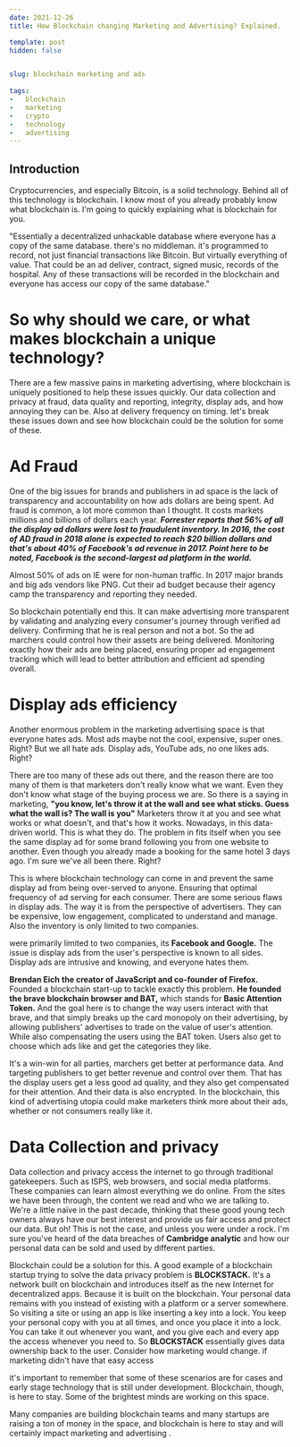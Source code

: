 ```yaml
---
date: 2021-12-26
title: How Blockchain changing Marketing and Advertising? Explained.

template: post
hidden: false


slug: blockchain marketing and ads
  
tags:
-   blockchain
-   marketing
-   crypto
-   technology
-   advertising
---
```

<!-- more -->


<!-- more -->


## Introduction

Cryptocurrencies, and especially Bitcoin, is a solid technology. Behind all of this technology is blockchain. I know most of you already probably know what blockchain is. I&#39;m going to quickly explaining what is blockchain for you. 

&quot;Essentially a decentralized unhackable database where everyone has a copy of the same database. there&#39;s no middleman. it&#39;s programmed to record, not just financial transactions like Bitcoin. But virtually everything of value. That could be an ad deliver, contract, signed music, records of the hospital. Any of these transactions will be recorded in the blockchain and everyone has access our copy of the same database.&quot;

# **So why should we care, or what makes blockchain a unique technology?**

There are a few massive pains in marketing advertising, where blockchain is uniquely positioned to help these issues quickly. Our data collection and privacy at fraud, data quality and reporting, integrity, display ads, and how annoying they can be. Also at delivery frequency on timing. 
let&#39;s break these issues down and see how blockchain could be the solution for some of these.

# **Ad Fraud**

One of the big issues for brands and publishers in ad space is the lack of transparency and accountability on how ads dollars are being spent. Ad fraud is common, a lot more common than I thought. It costs markets millions and billions of dollars each year. ***Forrester reports that 56% of all the display ad dollars were lost to fraudulent inventory. In 2016, the cost of AD fraud in 2018 alone is expected to reach $20 billion dollars and that&#39;s about 40% of Facebook&#39;s ad revenue in 2017. Point here to be noted, Facebook is the second-largest ad platform in the world.***

Almost 50% of ads on IE were for non-human traffic. In 2017 major brands and big ads vendors like PNG. Cut their ad budget because their agency camp the transparency and reporting they needed.

So blockchain potentially end this. It can make advertising more transparent by validating and analyzing every consumer&#39;s journey through verified ad delivery. Confirming that he is real person and not a bot. So the ad marchers could control how their assets are being delivered. Monitoring exactly how their ads are being placed, ensuring proper ad engagement tracking which will lead to better attribution and efficient ad spending overall.

# **Display ads efficiency**

Another enormous problem in the marketing advertising space is that everyone hates ads. Most ads maybe not the cool, expensive, super ones. Right? But we all hate ads. Display ads, YouTube ads, no one likes ads. Right?

There are too many of these ads out there, and the reason there are too many of them is that marketers don&#39;t really know what we want. Even they don&#39;t know what stage of the buying process we are. So there is a saying in marketing, **&quot;you know, let&#39;s throw it at the wall and see what sticks. Guess what the wall is? The wall is you&quot;** Marketers throw it at you and see what works or what doesn&#39;t, and that&#39;s how it works. Nowadays, in this data-driven world. This is what they do. The problem in fits itself when you see the same display ad for some brand following you from one website to another. Even though you already made a booking for the same hotel 3 days ago. I&#39;m sure we&#39;ve all been there. Right?

This is where blockchain technology can come in and prevent the same display ad from being over-served to anyone. Ensuring that optimal frequency of ad serving for each consumer. There are some serious flaws in display ads. The way it is from the perspective of advertisers. They can be expensive, low engagement, complicated to understand and manage. Also the inventory is only limited to two companies.

were primarily limited to two companies, its **Facebook and Google.** The issue is display ads from the user&#39;s perspective is known to all sides. Display ads are intrusive and knowing, and everyone hates them.

**Brendan Eich**  **the creator of JavaScript and co-founder of Firefox.** Founded a blockchain start-up to tackle exactly this problem. **He founded the brave blockchain browser and BAT,** which stands for **Basic Attention Token.** And the goal here is to change the way users interact with that brave, and that simply breaks up the card monopoly on their advertising, by allowing publishers' advertises to trade on the value of user&#39;s attention. While also compensating the users using the BAT token. Users also get to choose which ads like and get the categories they like.

It&#39;s a win-win for all parties, marchers get better at performance data. And targeting publishers to get better revenue and control over them. That has the display users get a less good ad quality, and they also get compensated for their attention. And their data is also encrypted. In the blockchain, this kind of advertising utopia could make marketers think more about their ads, whether or not consumers really like it.

# **Data Collection and privacy**

Data collection and privacy access the internet to go through traditional gatekeepers. Such as ISPS, web browsers, and social media platforms. These companies can learn almost everything we do online. From the sites we have been through, the content we read and who we are talking to. We&#39;re a little naïve in the past decade, thinking that these good young tech owners always have our best interest and provide us fair access and protect our data. But oh! This is not the case, and unless you were under a rock. I&#39;m sure you&#39;ve heard of the data breaches of **Cambridge analytic** and how our personal data can be sold and used by different parties.

Blockchain could be a solution for this. A good example of a blockchain startup trying to solve the data privacy problem is **BLOCKSTACK.** It&#39;s a network built on blockchain and introduces itself as the new Internet for decentralized apps. Because it is built on the blockchain. Your personal data remains with you instead of existing with a platform or a server somewhere. So visiting a site or using an app is like inserting a key into a lock. You keep your personal copy with you at all times, and once you place it into a lock. You can take it out whenever you want, and you give each and every app the access whenever you need to. So **BLOCKSTACK** essentially gives data ownership back to the user. Consider how marketing would change. if marketing didn&#39;t have that easy access

it&#39;s important to remember that some of these scenarios are for cases and early stage technology that is still under development. Blockchain, though, is here to stay. Some of the brightest minds are working on this space.

Many companies are building blockchain teams and many startups are raising a ton of money in the space, and blockchain is here to stay and will certainly impact marketing and advertising .